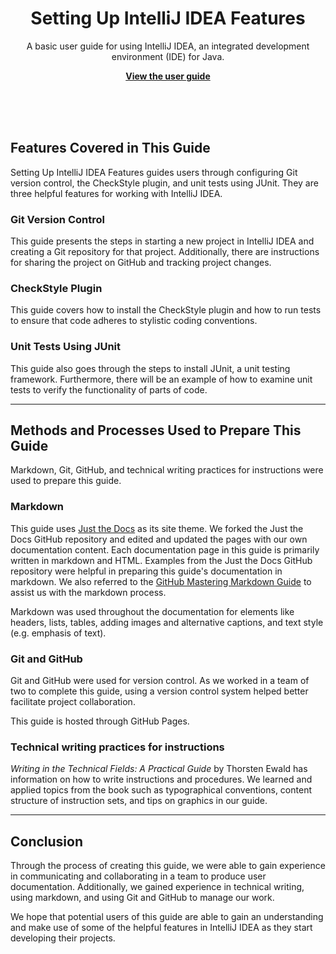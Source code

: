 <p align="center">
    <h1 align="center">Setting Up IntelliJ IDEA Features</h1>
    <p align="center">A basic user guide for using IntelliJ IDEA, an integrated development environment (IDE) for Java.</p>
    <p align="center"><strong><a href="https://seungho0106.github.io/Documentation/">View the user guide</a></strong></p>
    <br><br><br>
</p>

## Features Covered in This Guide
Setting Up IntelliJ IDEA Features guides users through configuring Git version control, the CheckStyle plugin, and unit tests using JUnit. They are three helpful features for working with IntelliJ IDEA.

### Git Version Control
This guide presents the steps in starting a new project in IntelliJ IDEA and creating a Git repository for that project. Additionally, there are instructions for sharing the project on GitHub and tracking project changes.

### CheckStyle Plugin
This guide covers how to install the CheckStyle plugin and how to run tests to ensure that code adheres to stylistic coding conventions.

### Unit Tests Using JUnit
This guide also goes through the steps to install JUnit, a unit testing framework. Furthermore, there will be an example of how to examine unit tests to verify the functionality of parts of code.

---

## Methods and Processes Used to Prepare This Guide
Markdown, Git, GitHub, and technical writing practices for instructions were used to prepare this guide. 

### Markdown
This guide uses [Just the Docs](https://github.com/pmarsceill/just-the-docs) as its site theme. We forked the Just the Docs GitHub repository and edited and updated the pages with our own documentation content. Each documentation page in this guide is primarily written in markdown and HTML. Examples from the Just the Docs GitHub repository were helpful in preparing this guide's documentation in markdown. We also referred to the [GitHub Mastering Markdown Guide](https://guides.github.com/features/mastering-markdown/) to assist us with the markdown process.

Markdown was used throughout the documentation for elements like headers, lists, tables, adding images and alternative captions, and text style (e.g. emphasis of text).

### Git and GitHub
Git and GitHub were used for version control. As we worked in a team of two to complete this guide, using a version control system helped better facilitate project collaboration. 

This guide is hosted through GitHub Pages.

### Technical writing practices for instructions
*Writing in the Technical Fields: A Practical Guide* by Thorsten Ewald has information on how to write instructions and procedures. We learned and applied topics from the book such as typographical conventions, content structure of instruction sets, and tips on graphics in our guide.

---

## Conclusion
Through the process of creating this guide, we were able to gain experience in communicating and collaborating in a team to produce user documentation. Additionally, we gained experience in technical writing, using markdown, and using Git and GitHub to manage our work.

We hope that potential users of this guide are able to gain an understanding and make use of some of the helpful features in IntelliJ IDEA as they start developing their projects.
